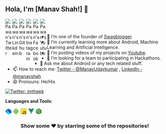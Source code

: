 ## Hola, I'm [Manav Shah!] 👋

<a href="https://twitter.com/ManavUdaykumar">
  <img align="left" alt="Pawan's Twitter" width="22px" src="https://cdn.jsdelivr.net/npm/simple-icons@v3/icons/twitter.svg" />
</a>
<a href="https://www.linkedin.com/in/manav-shah-881162179/">
  <img align="left" alt="Pawan's Linkdein" width="22px" src="https://cdn.jsdelivr.net/npm/simple-icons@v3/icons/linkedin.svg" />
</a>
<a href="https://github.com/manavshah123">
  <img align="left" alt="Pawan's Github" width="22px" src="https://cdn.jsdelivr.net/npm/simple-icons@v3/icons/github.svg" />
</a>
<a href="https://www.instagram.com/manavshah_art/">
  <img align="left" alt="Pawan's Instagram" width="22px" src="https://cdn.jsdelivr.net/npm/simple-icons@v3/icons/instagram.svg" />
</a>
<a href="https://www.facebook.com/manav.shah.925602">
  <img align="left" alt="Pawan's Facebook" width="22px" src="https://cdn.jsdelivr.net/npm/simple-icons@v3/icons/facebook.svg" />
</a>
<a href="https://www.youtube.com/channel/UCT6eNHIfZQfJA7iU0-y5QGw">
  <img align="left" alt="Pawan's Youtube" width="22px" src="https://cdn.jsdelivr.net/npm/simple-icons@v3/icons/youtube.svg" />
</a>

<br/>
<br/>



- 🔭 I’m one of the founder of [Swagblogger](http://swagblogger.com/).
- 🌱 I’m currently learning more about Android, Machine Learning and Artificial Intelligence.
- 👯 I’m posting videos of my projects on [Youtube](https://www.youtube.com/channel/UCT6eNHIfZQfJA7iU0-y5QGw).
- 🤔 I’m looking for a team to participating in Hackathons.
- 💬 Ask me about Android or any tech related stuff.
- 📫 How to reach me: [Twitter - @ManavUdaykumar](https://twitter.com/ManavUdaykumar) , [LinkedIn - @manavshah](linkedin.com/in/manav-shah-881162179/)
- 😄 Pronouns: He/His

[![Twitter: imthepk](https://img.shields.io/twitter/follow/ManavUdaykumar?style=social)](https://twitter.com/imthepk)


**Languages and Tools:**  

<code><img height="20" src="https://raw.githubusercontent.com/github/explore/80688e429a7d4ef2fca1e82350fe8e3517d3494d/topics/dart/dart.png"></code>
<code><img height="20" src="https://raw.githubusercontent.com/github/explore/80688e429a7d4ef2fca1e82350fe8e3517d3494d/topics/android/android.png"></code>
<code><img height="20" src="https://raw.githubusercontent.com/github/explore/80688e429a7d4ef2fca1e82350fe8e3517d3494d/topics/javascript/javascript.png"></code>
<code><img height="20" src="https://raw.githubusercontent.com/github/explore/80688e429a7d4ef2fca1e82350fe8e3517d3494d/topics/vue/vue.png"></code>
<code><img height="20" src="https://raw.githubusercontent.com/github/explore/80688e429a7d4ef2fca1e82350fe8e3517d3494d/topics/nodejs/nodejs.png"></code>    

<div align="center">

### Show some ❤️ by starring some of the repositories!

</div>

